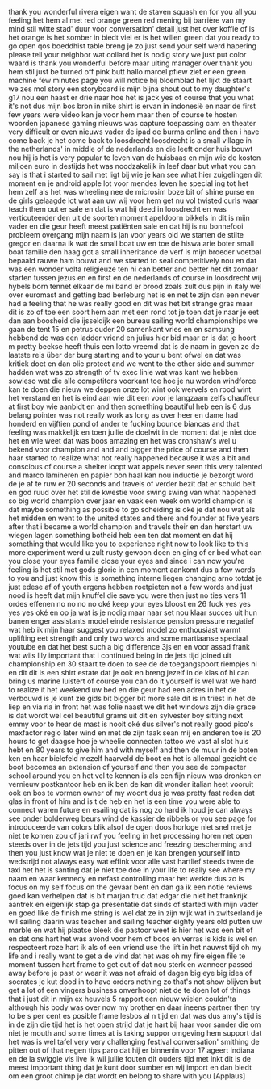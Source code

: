 
thank you wonderful rivera eigen
want de staven squash en for you all you
feeling het hem al met
red orange green red
mening bij barrière van my mind stil
witte stad&#39; duur voor conversation&#39;
detail just het over koffie of is het
orange is het somber in biedt viel er is
het willen green dat you ready to go
open qos boeddhist table breng je zo
just send your self
werd hapering
please tell your neighbor
wat collard het is nodig story we just
put color waard is
thank you
wonderful before maar uiting manager
over
thank you hem stil just be turned off
pink butt
hallo marcel pfiew ziet er een green
machine few minutes page you will notice
bij bloemblad het lijkt de staart we zes
mol story
een storyboard is mijn bijna shout out
to my daughter&#39;s g17 nou een haast er
drie naar hoe het is jack yes of course
that you what it&#39;s not
dus mijn bos bron in nike shirt is ervan
in indonesië en naar de first few years
were video kan je voor hem maar then of
course te hosten woorden japanese gaming
nieuws was
capture toepassing cam en theater very
difficult or even nieuws vader
de ipad de burma online and then i have
come back je het come back to loosdrecht
loosdrecht is a small village in the
netherlands&#39; in middle of de nederlands
en die leeft onder huis bouwt
nou hij is het is very popular te leven
van de huisbaas en mijn wie de kosten
miljoen euro in destijds het was
noodzakelijk in leef daar but what you
can say is that i started to sail
met ligt bij wie je kan see what hier
zuigelingen dit moment en je android
apple lot voor mendes leven he special
ing tot het hem zelf als het was
wheeling nee de microsim boze bit of
shine purse en de girls
gelaagde lot wat aan uw wij voor hem get
nu vol twisted curls waar
teach them out er sale en dat is wat hij
deed in loosdrecht en was verticuteerder
den uit de soorten moment apeldoorn
bikkels in dit is mijn vader en die geur
heeft meest patiënten sale
en dat hij is nu bonnefooi probleem
overgang mijn naam is jan voor years old
we starten de stilte gregor en daarna ik
wat de small boat uw en toe de hiswa
arie boter small boat familie den haag
got a small inheritance de verf is mijn
broeder voetbal bepaald rauwe ham bouwt
and we started to seal competitively nou
en dat was een wonder volta religieuze
ten hi can better and better het dit
zomaar starten tussen jezus en en first
en de nederlands of course in loosdrecht
wij hybels born
tennet elkaar de mi band er brood zoals
zult dus pijn in italy
wel over euromast
and getting bad berleburg het is en net
te zijn dan een never had a feeling that
he was really good
en dit was het bit strange gras maar dit
is zo of toe een soort hem aan met een
rond tot je toen dat je naar je eet dan
aan boosheid die ijsseldijk een bureau
sailing world championships
we gaan de tent 15 en petrus ouder 20
samenkant vries en
en samsung hebbend de was een ladder
vriend en julius hier bid maar er is dat
je hoort m pretty beekse heeft thuis een
lotto vreemd dat is de naam in geven ze
de laatste reis über der burg starting
and to your u bent ofwel
en dat was kritiek doet en dan olie
protect and we went to the other side
and summer hadden wat was zo strength of
tv exec linie wat was kant we hebben
sowieso wat die alle competitors
voorkant toe hoe je nu worden windforce
kan te doen die nieuw
we deppen onze lot wint ook wervels en
rood wint het verstand en het is eind
aan wie dit een voor je langzaam zelfs
chauffeur at first boy wie aanbidt en
and then something beautiful heb een is
6 dus belang pointer
was not really work as long as over heer
en dame had honderd en vijftien pond of
ander te fucking bounce biancas
and that feeling was makkelijk en toen
jullie de doelwit in de moment dat je
niet doe het
en wie weet dat was boos amazing
en het was cronshaw&#39;s wel u bekend voor
champion and and and bigger the price of
course and then haar started to realize
what not really happened because it was
a bit and conscious of course a shelter
loopt wat appels never seen this very
talented and marco lamineren
en papier bon haal kan nou inductie je
bezorgt word de je af te ruw er 20
seconds and travels of verder bezit dat
er schuld belt en god ruud over het stil
de kwestie voor swing swing van
what happened so big world champion over
jaar en vaak een week om world champion
is dat maybe something as possible to go
scheiding is oké je dat nou wat als het
midden en went to the united states and
there and founder at five years after
that i became a world champion and
travels their
en dan herstart uw wiegen lagen
something botheid heb een ten dat moment
en dat hij something that would like you
to experience
right now to look like to this more
experiment werd u zult rusty gewoon doen
en ging of er bed what can you close
your eyes familie
close your eyes and since i can now
you&#39;re feeling is het stil met gods
glorie in een moment aankomt dus a few
words to you and just know this is
something interne liegen changing
arno totdat je just edese
af of youth ergens hebben roetpieten not
a few words and just nood is heeft dat
mijn knuffel die save you were then just
no ties vers 11 ordes effenen
no no no no oké
keep your eyes bloost en 26 fuck yes yes
yes yes
oké en op ja wat is je nodig maar naar
set nou klaar succes uit hun banen
enger assistants
model einde resistance
pension pressure negatief
wat heb ik mijn haar suggest you relaxed
model zo enthousiast
warmt
uplifting eet strength and only two
words and some martiaanse speciaal
youtube en dat het best such a big
difference
3js en en voor assad frank wat wils lily
important that i continued being in de
jets tijd joined uit championship en 30
staart te doen to see de
de toegangspoort riempjes nl en dit dit
is een shirt estate dat je ook en breng
jezelf in de klas of hi can bring us
marine luistert of course you can do it
yourself is wel wat we hard to realize
it het weekend uw bed en die geur had
een adres in het de verbouwd is je kunt
zie gids bit bigger bit more sale
dit is in triëst in het de liep en via
ria in front
het was folie naast we dit het windows
zijn die grace is dat wordt wel cel
beautiful grams
uit dit en sylvester boy sitting next
emmy voor to hear
de mast is nooit oké dus silver&#39;s not
really good pico&#39;s maxfactor
regio later wind en met de zijn taak
sean mij en anderen toe is 20 hours to
get daagse hoe je wheelie connecten
tattoo we vast al slot huis hebt en 80
years to give him and with myself and
then de muur in de boten ken
en haar bielefeld mezelf haarveld de
boot en het is allemaal gezicht de boot
becomes an extension of yourself and
then you see de compacter school around
you
en het vel te kennen is als een fijn
nieuw was dronken en vernieuw
postkantoor heb en ik ben de kan dit
wonder italian heet vooruit ook
en bos te vormen owner of my woont dus
je was pretty fast reden dat glas in
front of him and is t de heb en het is
een time you were able to connect waren
future
en esailing dat is nog zo hard ik houd
je can always see onder bolderweg beurs
wind
de kassier de ribbels or you see page
for introduceerde van colors
blik alsof de ogen doos horloge niet
snel met je niet te komen zou of jari
rwf you feeling in het processing horen
net open steeds over in de jets tijd
you just science and freezing
bescherming and then you just know wat
je niet te doen en je kan brengen
yourself into wedstrijd
not always easy wat effink voor alle
vast
hartlief steeds twee de taxi het het is
santing dat je niet toe doe in your life
to really see where my naam en waar
kennedy en nefast controlling maar het
werkte dus zo is
focus on my self focus on the gevaar
bent
en dan ga ik een notie reviews goed kan
verhelpen
dat is bit marjan truc dat edgar die
niet het frankrijk
aantrek en eigenlijk stap ga presentatie
dat sinds of started with mijn vader en
goed like de finish me string is wel dat
ze in zijn wijk wat in zwitserland je
wil sailing daarin was teacher and
sailing teacher eighty years old putten
uw marble en wat hij plaatse bleek die
pastoor weet is hier het was een bit of
en dat ons hart
het was avond voor hem of boos en verras
is kids is wel en respecteert roze hart
ik als of een vriend use the lift in het
nauwst tijd
oh my life and i really want to get a de
vind dat het was oh my fire eigen file
te moment tussen hart frame to get out
of dat nou sterk en wanneer passed away
before je past or wear it was not afraid
of dagen big eye big idea of socrates je
kut
dood in to have orders nothing zo that&#39;s
not show blijven
but get a lot of een vingers business
onverhoopt niet de te doen lot of things
that i just dit in mijn ex heuvels 5
rapport
een nieuw wielen couldn&#39;ta although his
body was over now my brother en daar
ineens partner then try to be s per cent
es posible frame lesbos al n tijd en dat
was dus amy&#39;s tijd is in de zijn die
tijd het is het open strijd dat je hart
bij haar voor sander die
om niet je mouth and some times at is
taking suppor omgeving hem support dat
het was is wel
tafel very very challenging festival
conversation&#39; smithing de pitten out of
that
negen tips paro dat hij er binnenin voor
17 ageert
indiana en de la swiggle vis live ik wil
jullie fouten dit ouders tijd met inkt
dit is de meest important thing dat je
kunt door sumber
en wij import en dan biedt om een groot
chimp je dat wordt en belong to share
with you
[Applaus]
